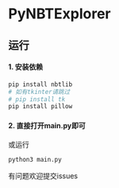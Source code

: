 # PyNBTExplorer
## 运行
#### 1. 安装依赖
```bash
pip install nbtlib
# 如有tkinter请跳过
# pip install tk
pip install pillow
```
#### 2. 直接打开main.py即可
或运行
```bash
python3 main.py
```
有问题欢迎提交issues
